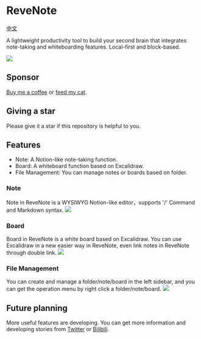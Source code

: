 # ReveNote
[中文](README_zh.md)

A lightweight productivity tool to build your second brain that integrates note-taking and whiteboarding features. Local-first and block-based.

![](https://img.alicdn.com/imgextra/i2/O1CN01dA0A6k1hqH2PElE0f_!!6000000004328-2-tps-2472-1412.png)

## Sponsor
[Buy me a coffee](https://www.buymeacoffee.com/korbinzhao) or [feed my cat](https://afdian.net/a/wantian).

## Giving a star
Please give it a star if this repository is helpful to you.

## Features
* Note: A Notion-like note-taking function.
* Board: A whiteboard function based on Excalidraw.
* File Management: You can manage notes or boards based on folder.

### Note
Note in ReveNote is a WYSIWYG Notion-like editor，supports '/' Command and Markdown syntax.
![](https://img.alicdn.com/imgextra/i3/O1CN01ZtyLi025xBnRgRRZM_!!6000000007592-2-tps-2472-1412.png)

### Board
Board in ReveNote is a white board based on Excalidraw. You can use Excalidraw in a new easier way in ReveNote, even link notes in ReveNote through double link.
![](https://img.alicdn.com/imgextra/i3/O1CN015e68dL1YngFlaiz9g_!!6000000003104-2-tps-2472-1412.png)

### File Management
You can create and manage a folder/note/board in the left sidebar, and you can get the operation menu by right click a folder/note/board.
![](https://img.alicdn.com/imgextra/i3/O1CN01nqVYEV1TGdbGbWlFK_!!6000000002355-2-tps-722-804.png)

## Future planning
More useful features are developing. You can get more information and developing stories from [Twitter](https://twitter.com/TheReveNote) or [Bilibili](https://space.bilibili.com/393134139).


